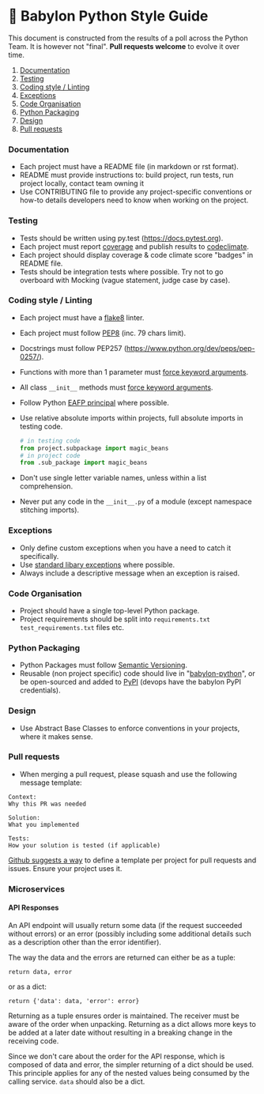 # 🐍 Babylon Python Style Guide


This document is constructed from the results of a poll across the Python Team. It is however not "final". **Pull requests welcome** to evolve it over time.


1. [Documentation](#documentation)
2. [Testing](#testing)
3. [Coding style / Linting](#coding-style--linting)
4. [Exceptions](#exceptions)
5. [Code Organisation](#code-organisation)
6. [Python Packaging](#python-packaging)
7. [Design](e#design)
8. [Pull requests](#pull-requests)


### Documentation

- Each project must have a README file (in markdown or rst format).
- README must provide instructions to: build project, run tests, run project locally, contact team owning it
- Use CONTRIBUTING file to provide any project-specific conventions or how-to details developers need to know when working on the project.


### Testing

- Tests should be written using py.test (https://docs.pytest.org).
- Each project must report [coverage](https://coverage.readthedocs.io) and publish results to [codeclimate](https://codeclimate.com).
- Each project should display coverage & code climate score "badges" in README file.
- Tests should be integration tests where possible. Try not to go overboard with Mocking (vague statement, judge case by case).


### Coding style / Linting

- Each project must have a [flake8](https://pypi.python.org/pypi/flake8) linter.
- Each project must follow [PEP8](https://www.python.org/dev/peps/pep-0008/) (inc. 79 chars limit).
- Docstrings must follow PEP257 (https://www.python.org/dev/peps/pep-0257/).
- Functions with more than 1 parameter must [force keyword arguments](https://www.python.org/dev/peps/pep-3102/).
- All class `__init__` methods must [force keyword arguments](https://www.python.org/dev/peps/pep-3102/).
- Follow Python [EAFP principal](http://python.net/~goodger/projects/pycon/2007/idiomatic/handout.html#eafp-vs-lbyl) where possible.
- Use relative absolute imports within projects, full absolute imports in testing code.

  ```python
  # in testing code
  from project.subpackage import magic_beans
  # in project code
  from .sub_package import magic_beans
  ```
- Don't use single letter variable names, unless within a list comprehension.
- Never put any code in the `__init__.py` of a module (except namespace stitching imports).


### Exceptions

- Only define custom exceptions when you have a need to catch it specifically.
- Use [standard libary exceptions](https://docs.python.org/3/library/exceptions.html) where possible.
- Always include a descriptive message when an exception is raised.

### Code Organisation

- Project should have a single top-level Python package.
- Project requirements should be split into `requirements.txt` `test_requirements.txt` files etc.


### Python Packaging

- Python Packages must follow [Semantic Versioning](http://semver.org/).
- Reusable (non project specific) code should live in "[babylon-python](https://github.com/Babylonpartners/babylon-python)", or be open-sourced and added to [PyPI](https://pypi.python.org/pypi) (devops have the babylon PyPI credentials).

### Design

- Use Abstract Base Classes to enforce conventions in your projects, where it makes sense.

### Pull requests

- When merging a pull request, please squash and use the following message template:

```
Context:
Why this PR was needed

Solution:
What you implemented

Tests:
How your solution is tested (if applicable)
```

[Github suggests a way](https://github.com/blog/2111-issue-and-pull-request-templates) to define a template per project for pull requests and issues. Ensure your project uses it.


### Microservices

#### API Responses

An API endpoint will usually return some data (if the request succeeded without errors) or an error (possibly including some additional details such as a description other than the error identifier).

The way the data and the errors are returned can either be as a tuple:

`return data, error`

or as a dict:

`return {'data': data, 'error': error}`

Returning as a tuple ensures order is maintained. The receiver must be aware of the order when unpacking.
Returning as a dict allows more keys to be added at a later date without resulting in a breaking change in the receiving code.

Since we don't care about the order for the API response, which is composed of data and error, the simpler returning of a dict should be used. This principle applies for any of the nested values being consumed by the calling service. `data` should also be a dict.
